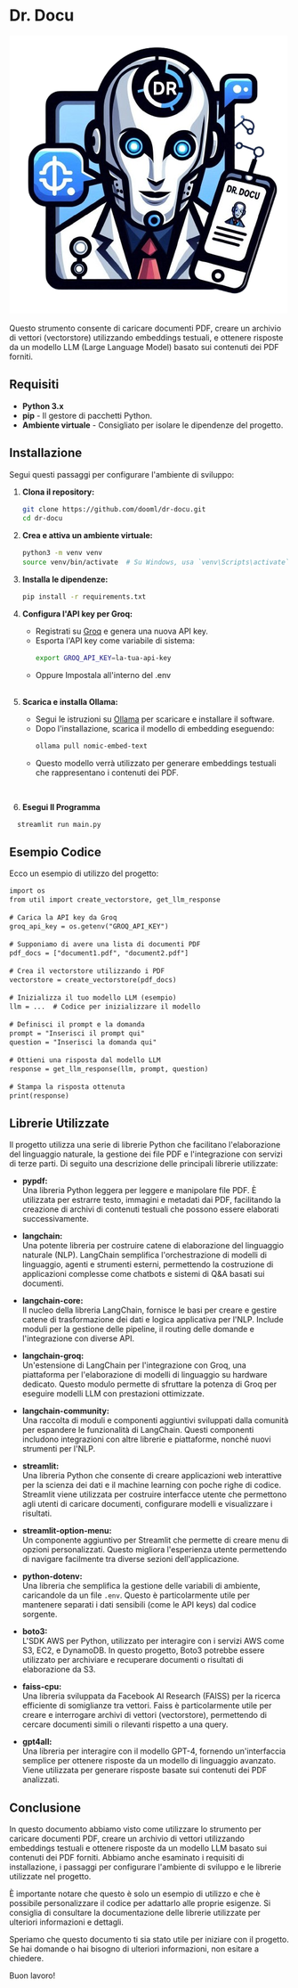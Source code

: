 # Dr. Docu
![Doctor Docu](dr-docu.png "a title")


Questo strumento consente di caricare documenti PDF, creare un archivio di vettori (vectorstore) utilizzando embeddings testuali, e ottenere risposte da un modello LLM (Large Language Model) basato sui contenuti dei PDF forniti.

## Requisiti

- **Python 3.x**
- **pip** - Il gestore di pacchetti Python.
- **Ambiente virtuale** - Consigliato per isolare le dipendenze del progetto.

## Installazione

Segui questi passaggi per configurare l'ambiente di sviluppo:

1. **Clona il repository:**
    ```bash
    git clone https://github.com/dooml/dr-docu.git
    cd dr-docu
    ```

2. **Crea e attiva un ambiente virtuale:**
    ```bash
    python3 -m venv venv
    source venv/bin/activate  # Su Windows, usa `venv\Scripts\activate`
    ```

3. **Installa le dipendenze:**
    ```bash
    pip install -r requirements.txt
    ```

4. **Configura l'API key per Groq:**
    - Registrati su [Groq](https://www.groq.com) e genera una nuova API key.
    - Esporta l'API key come variabile di sistema:
        ```bash
        export GROQ_API_KEY=la-tua-api-key
        ```
    - Oppure Impostala all'interno del .env
    <br>

5. **Scarica e installa Ollama:**
    - Segui le istruzioni su [Ollama](https://www.ollama.com) per scaricare e installare il software.
    - Dopo l'installazione, scarica il modello di embedding eseguendo:
        ```bash
        ollama pull nomic-embed-text
        ```
    - Questo modello verrà utilizzato per generare embeddings testuali che rappresentano i contenuti dei PDF.
<br>   

6. **Esegui Il Programma**
 ```bash
   streamlit run main.py
   ```

## Esempio Codice
Ecco un esempio di utilizzo del progetto:
```
import os
from util import create_vectorstore, get_llm_response

# Carica la API key da Groq
groq_api_key = os.getenv("GROQ_API_KEY")

# Supponiamo di avere una lista di documenti PDF
pdf_docs = ["document1.pdf", "document2.pdf"]

# Crea il vectorstore utilizzando i PDF
vectorstore = create_vectorstore(pdf_docs)

# Inizializza il tuo modello LLM (esempio)
llm = ...  # Codice per inizializzare il modello

# Definisci il prompt e la domanda
prompt = "Inserisci il prompt qui"
question = "Inserisci la domanda qui"

# Ottieni una risposta dal modello LLM
response = get_llm_response(llm, prompt, question)

# Stampa la risposta ottenuta
print(response)
```

## Librerie Utilizzate

Il progetto utilizza una serie di librerie Python che facilitano l'elaborazione del linguaggio naturale, la gestione dei file PDF e l'integrazione con servizi di terze parti. Di seguito una descrizione delle principali librerie utilizzate:

- **pypdf:**  
  Una libreria Python leggera per leggere e manipolare file PDF. È utilizzata per estrarre testo, immagini e metadati dai PDF, facilitando la creazione di archivi di contenuti testuali che possono essere elaborati successivamente.

- **langchain:**  
  Una potente libreria per costruire catene di elaborazione del linguaggio naturale (NLP). LangChain semplifica l'orchestrazione di modelli di linguaggio, agenti e strumenti esterni, permettendo la costruzione di applicazioni complesse come chatbots e sistemi di Q&A basati sui documenti.

- **langchain-core:**  
  Il nucleo della libreria LangChain, fornisce le basi per creare e gestire catene di trasformazione dei dati e logica applicativa per l'NLP. Include moduli per la gestione delle pipeline, il routing delle domande e l'integrazione con diverse API.

- **langchain-groq:**  
  Un'estensione di LangChain per l'integrazione con Groq, una piattaforma per l'elaborazione di modelli di linguaggio su hardware dedicato. Questo modulo permette di sfruttare la potenza di Groq per eseguire modelli LLM con prestazioni ottimizzate.

- **langchain-community:**  
  Una raccolta di moduli e componenti aggiuntivi sviluppati dalla comunità per espandere le funzionalità di LangChain. Questi componenti includono integrazioni con altre librerie e piattaforme, nonché nuovi strumenti per l'NLP.

- **streamlit:**  
  Una libreria Python che consente di creare applicazioni web interattive per la scienza dei dati e il machine learning con poche righe di codice. Streamlit viene utilizzata per costruire interfacce utente che permettono agli utenti di caricare documenti, configurare modelli e visualizzare i risultati.

- **streamlit-option-menu:**  
  Un componente aggiuntivo per Streamlit che permette di creare menu di opzioni personalizzati. Questo migliora l'esperienza utente permettendo di navigare facilmente tra diverse sezioni dell'applicazione.

- **python-dotenv:**  
  Una libreria che semplifica la gestione delle variabili di ambiente, caricandole da un file `.env`. Questo è particolarmente utile per mantenere separati i dati sensibili (come le API keys) dal codice sorgente.

- **boto3:**  
  L'SDK AWS per Python, utilizzato per interagire con i servizi AWS come S3, EC2, e DynamoDB. In questo progetto, Boto3 potrebbe essere utilizzato per archiviare e recuperare documenti o risultati di elaborazione da S3.

- **faiss-cpu:**  
  Una libreria sviluppata da Facebook AI Research (FAISS) per la ricerca efficiente di somiglianze tra vettori. Faiss è particolarmente utile per creare e interrogare archivi di vettori (vectorstore), permettendo di cercare documenti simili o rilevanti rispetto a una query.

- **gpt4all:**  
  Una libreria per interagire con il modello GPT-4, fornendo un'interfaccia semplice per ottenere risposte da un modello di linguaggio avanzato. Viene utilizzata per generare risposte basate sui contenuti dei PDF analizzati.

## Conclusione

In questo documento abbiamo visto come utilizzare lo strumento per caricare documenti PDF, creare un archivio di vettori utilizzando embeddings testuali e ottenere risposte da un modello LLM basato sui contenuti dei PDF forniti. Abbiamo anche esaminato i requisiti di installazione, i passaggi per configurare l'ambiente di sviluppo e le librerie utilizzate nel progetto.

È importante notare che questo è solo un esempio di utilizzo e che è possibile personalizzare il codice per adattarlo alle proprie esigenze. Si consiglia di consultare la documentazione delle librerie utilizzate per ulteriori informazioni e dettagli.

Speriamo che questo documento ti sia stato utile per iniziare con il progetto. Se hai domande o hai bisogno di ulteriori informazioni, non esitare a chiedere.

Buon lavoro!
